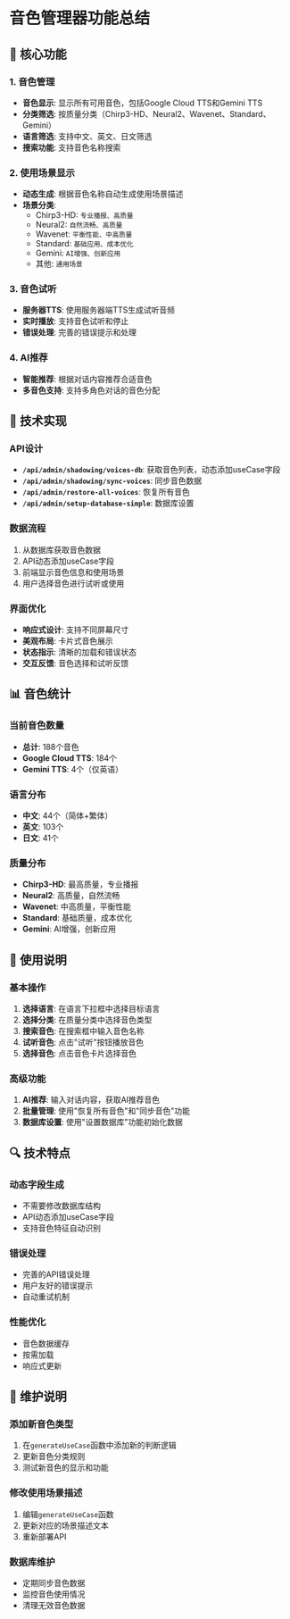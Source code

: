 # 音色管理器功能总结

## 🎯 核心功能

### 1. 音色管理
- **音色显示**: 显示所有可用音色，包括Google Cloud TTS和Gemini TTS
- **分类筛选**: 按质量分类（Chirp3-HD、Neural2、Wavenet、Standard、Gemini）
- **语言筛选**: 支持中文、英文、日文筛选
- **搜索功能**: 支持音色名称搜索

### 2. 使用场景显示
- **动态生成**: 根据音色名称自动生成使用场景描述
- **场景分类**:
  - Chirp3-HD: `专业播报、高质量`
  - Neural2: `自然流畅、高质量`
  - Wavenet: `平衡性能、中高质量`
  - Standard: `基础应用、成本优化`
  - Gemini: `AI增强、创新应用`
  - 其他: `通用场景`

### 3. 音色试听
- **服务器TTS**: 使用服务器端TTS生成试听音频
- **实时播放**: 支持音色试听和停止
- **错误处理**: 完善的错误提示和处理

### 4. AI推荐
- **智能推荐**: 根据对话内容推荐合适音色
- **多音色支持**: 支持多角色对话的音色分配

## 🔧 技术实现

### API设计
- **`/api/admin/shadowing/voices-db`**: 获取音色列表，动态添加useCase字段
- **`/api/admin/shadowing/sync-voices`**: 同步音色数据
- **`/api/admin/restore-all-voices`**: 恢复所有音色
- **`/api/admin/setup-database-simple`**: 数据库设置

### 数据流程
1. 从数据库获取音色数据
2. API动态添加useCase字段
3. 前端显示音色信息和使用场景
4. 用户选择音色进行试听或使用

### 界面优化
- **响应式设计**: 支持不同屏幕尺寸
- **美观布局**: 卡片式音色展示
- **状态指示**: 清晰的加载和错误状态
- **交互反馈**: 音色选择和试听反馈

## 📊 音色统计

### 当前音色数量
- **总计**: 188个音色
- **Google Cloud TTS**: 184个
- **Gemini TTS**: 4个（仅英语）

### 语言分布
- **中文**: 44个（简体+繁体）
- **英文**: 103个
- **日文**: 41个

### 质量分布
- **Chirp3-HD**: 最高质量，专业播报
- **Neural2**: 高质量，自然流畅
- **Wavenet**: 中高质量，平衡性能
- **Standard**: 基础质量，成本优化
- **Gemini**: AI增强，创新应用

## 🚀 使用说明

### 基本操作
1. **选择语言**: 在语言下拉框中选择目标语言
2. **选择分类**: 在质量分类中选择音色类型
3. **搜索音色**: 在搜索框中输入音色名称
4. **试听音色**: 点击"试听"按钮播放音色
5. **选择音色**: 点击音色卡片选择音色

### 高级功能
1. **AI推荐**: 输入对话内容，获取AI推荐音色
2. **批量管理**: 使用"恢复所有音色"和"同步音色"功能
3. **数据库设置**: 使用"设置数据库"功能初始化数据

## 🔍 技术特点

### 动态字段生成
- 不需要修改数据库结构
- API动态添加useCase字段
- 支持音色特征自动识别

### 错误处理
- 完善的API错误处理
- 用户友好的错误提示
- 自动重试机制

### 性能优化
- 音色数据缓存
- 按需加载
- 响应式更新

## 📝 维护说明

### 添加新音色类型
1. 在`generateUseCase`函数中添加新的判断逻辑
2. 更新音色分类规则
3. 测试新音色的显示和功能

### 修改使用场景描述
1. 编辑`generateUseCase`函数
2. 更新对应的场景描述文本
3. 重新部署API

### 数据库维护
- 定期同步音色数据
- 监控音色使用情况
- 清理无效音色数据
